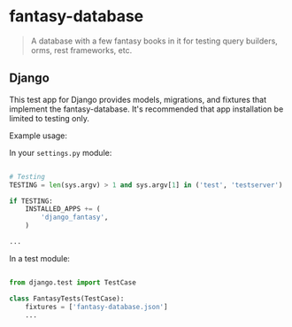 
# fantasy-database

> A database with a few fantasy books in it for testing query builders, orms, rest frameworks, etc.


## Django

This test app for Django provides models, migrations, and fixtures that implement the fantasy-database. It's
recommended that app installation be limited to testing only.

Example usage:

In your `settings.py` module:

```python

# Testing
TESTING = len(sys.argv) > 1 and sys.argv[1] in ('test', 'testserver')

if TESTING:
    INSTALLED_APPS += (
        'django_fantasy',
    )

...
```

In a test module:
```python

from django.test import TestCase

class FantasyTests(TestCase):
    fixtures = ['fantasy-database.json']
    ...

```
